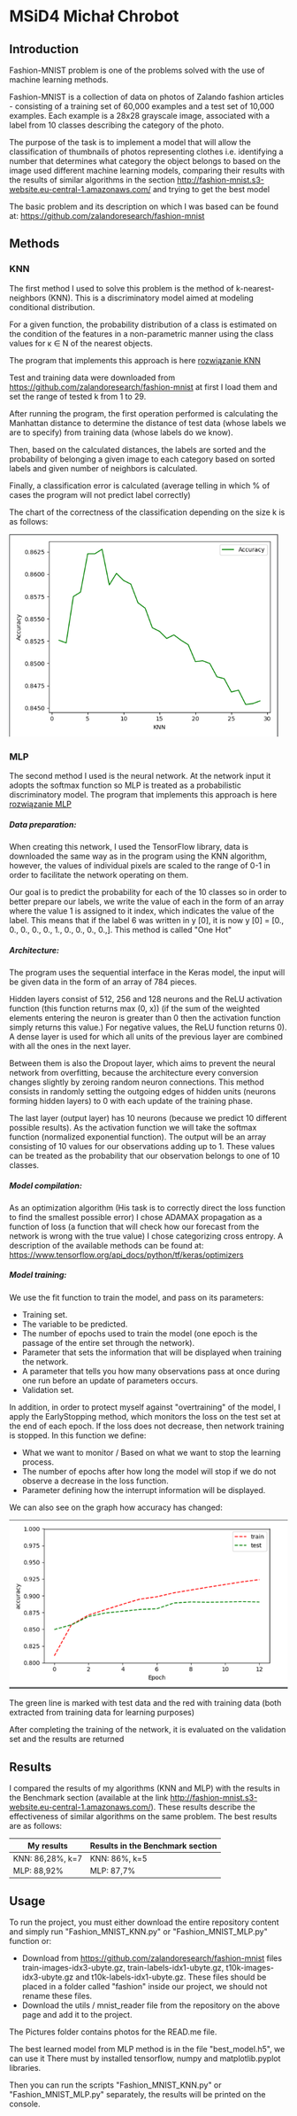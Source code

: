 # MSiD4 Michał Chrobot

## Introduction

Fashion-MNIST problem is one of the problems solved with the use of machine learning methods.

Fashion-MNIST is a collection of data on photos of Zalando fashion articles - consisting of a training set of 60,000 examples and a test set of 10,000 examples. 
Each example is a 28x28 grayscale image, associated with a label from 10 classes describing the category of the photo.

The purpose of the task is to implement a model that will allow the classification of thumbnails of photos representing clothes
i.e. identifying a number that determines what category the object belongs to based on the image used
different machine learning models, comparing their results with the results of similar algorithms in the section
http://fashion-mnist.s3-website.eu-central-1.amazonaws.com/ and trying to get the best model

The basic problem and its description on which I was based can be found at:
https://github.com/zalandoresearch/fashion-mnist

## Methods

### KNN

The first method I used to solve this problem is the method of k-nearest-neighbors (KNN).
This is a discriminatory model aimed at modeling conditional distribution.

For a given function, the probability distribution of a class is estimated on the condition of the features
in a non-parametric manner using the class values for κ ∈ N of the nearest objects.
 
The program that implements this approach is here [rozwiązanie KNN](Fashion_MNIST_KNN.py)

Test and training data were downloaded from https://github.com/zalandoresearch/fashion-mnist
at first I load them and set the range of tested k from 1 to 29.

After running the program, the first operation performed is calculating the Manhattan distance
to determine the distance of test data (whose labels we are to specify) from training data
(whose labels do we know).
    
Then, based on the calculated distances, the labels are sorted and the probability of 
belonging a given image to each category based on sorted labels and given number of neighbors is calculated.
    
Finally, a classification error is calculated (average telling in which % of cases the program will not predict
label correctly)
 
The chart of the correctness of the classification depending on the size k is as follows:

![Alt Text](Pictures/wykres.png)

### MLP

The second method I used is the neural network.
At the network input it adopts the softmax function so MLP is treated as a probabilistic discriminatory model.
The program that implements this approach is here [rozwiązanie MLP](Fashion_MNIST_MLP.py)

##### Data preparation:
When creating this network, I used the TensorFlow library, data is downloaded the same way as in the program
using the KNN algorithm, however, the values of individual pixels are scaled to the range of 0-1 in order to
facilitate the network operating on them.

Our goal is to predict the probability for each of the 10 classes so in order to better prepare our labels, 
we write the value of each in the form of an array where the value 1 is assigned to it index, 
which indicates the value of the label.
This means that if the label 6 was written in y [0], it is now
y [0] = [0., 0., 0., 0., 0., 1., 0., 0., 0., 0.,]. This method is called "One Hot"

##### Architecture:
The program uses the sequential interface in the Keras model, the input will be given data in the form of an array of
784 pieces.

Hidden layers consist of 512, 256 and 128 neurons and the ReLU activation function (this function returns max (0, x))
(if the sum of the weighted elements entering the neuron is greater than 0 then the activation function simply returns this value.) 
For negative values, the ReLU function returns 0). A dense layer is used for which all units of the previous layer are combined 
with all the ones in the next layer.

Between them is also the Dropout layer, which aims to prevent the neural network from overfitting, 
because the architecture every conversion changes slightly by zeroing random neuron connections.
This method consists in randomly setting the outgoing edges of hidden units
(neurons forming hidden layers) to 0 with each update of the training phase.


The last layer (output layer) has 10 neurons (because we predict 10 different possible results).
As the activation function we will take the softmax function (normalized exponential function).
The output will be an array consisting of 10 values ​​for our observations adding up to 1.
These values ​​can be treated as the probability that our observation belongs to one of 10 classes.


##### Model compilation:
As an optimization algorithm
(His task is to correctly direct the loss function to find the smallest possible error)
I chose ADAMAX propagation as a function of loss
(a function that will check how our forecast from the network is wrong with the true value)
I chose categorizing cross entropy.
A description of the available methods can be found at: https://www.tensorflow.org/api_docs/python/tf/keras/optimizers


##### Model training:
We use the fit function to train the model, and pass on its parameters:
   * Training set.
   * The variable to be predicted.
   * The number of epochs used to train the model (one epoch is the passage of the entire set through the network).
   * Parameter that sets the information that will be displayed when training the network.
   * A parameter that tells you how many observations pass at once during one run before an update of parameters occurs.
   * Validation set.

In addition, in order to protect myself against "overtraining" of the model, I apply the EarlyStopping method,
which monitors the loss on the test set at the end of each epoch. If the loss does not decrease, then network training is stopped.
In this function we define:
  * What we want to monitor / Based on what we want to stop the learning process.
  * The number of epochs after how long the model will stop if we do not observe a decrease in the loss function.
  * Parameter defining how the interrupt information will be displayed.
  
We can also see on the graph how accuracy has changed:

![Alt Text](Pictures/graf2.png)

The green line is marked with test data and the red with training data 
(both extracted from training data for learning purposes)
  
After completing the training of the network, it is evaluated on the validation set and the results are returned

## Results
I compared the results of my algorithms (KNN and MLP) with the results in the Benchmark section (available at the link
http://fashion-mnist.s3-website.eu-central-1.amazonaws.com/). These results describe the effectiveness of similar algorithms
on the same problem. The best results are as follows:

My results | Results in the Benchmark section
------------ | -------------
KNN: 86,28%, k=7| KNN: 86%, k=5
MLP: 88,92%| MLP: 87,7%

## Usage
To run the project, you must either download the entire repository content and simply run "Fashion_MNIST_KNN.py" or 
"Fashion_MNIST_MLP.py" function or:
* Download from https://github.com/zalandoresearch/fashion-mnist files
train-images-idx3-ubyte.gz, train-labels-idx1-ubyte.gz, t10k-images-idx3-ubyte.gz and
t10k-labels-idx1-ubyte.gz. These files should be placed in a folder called "fashion" inside our project,
we should not rename these files.
* Download the utils / mnist_reader file from the repository on the above page and add it to the project.

The Pictures folder contains photos for the READ.me file.

The best learned model from MLP method is in the file "best_model.h5", we can use it 
There must by installed tensorflow, numpy and matplotlib.pyplot libraries.

Then you can run the scripts "Fashion_MNIST_KNN.py" or "Fashion_MNIST_MLP.py" separately,
the results will be printed on the console. 
